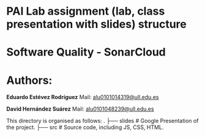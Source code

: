 # PAI Lab assignment (lab, class presentation with slides) structure

# Software Quality - SonarCloud 

# Authors:

**Eduardo Estévez Rodríguez**   Mail: alu0101014319@ull.edu.es

**David Hernández Suárez**      Mail: alu0101048239@ull.edu.es

This directory is organised as follows:
  .
  ├── slides      # Google Presentation of the project.
  ├── src        # Source code, including JS, CSS, HTML.

  

